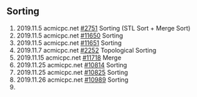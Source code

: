 ## Sorting
1. 2019.11.5 acmicpc.net [#2751](https://www.acmicpc.net/problem/2751) Sorting (STL Sort + Merge Sort)
2. 2019.11.5 acmicpc.net [#11650](https://www.acmicpc.net/problem/11650) Sorting
3. 2019.11.5 acmicpc.net [#11651](https://www.acmicpc.net/problem/11651) Sorting
4. 2019.11.7 acmicpc.net [#2252](https://www.acmicpc.net/problem/2252) Topological Sorting
5. 2019.11.15 acmicpc.net [#11718](https://www.acmicpc.net/problem/11718) Merge
6. 2019.11.25 acmicpc.net [#10814](https://www.acmicpc.net/problem/10814) Sorting
7. 2019.11.25 acmicpc.net [#10825](https://www.acmicpc.net/problem/10825) Sorting
8. 2019.11.26 acmicpc.net [#10989](https://www.acmicpc.net/problem/10989) Sorting
9. 


